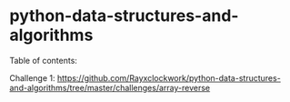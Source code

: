 # python-data-structures-and-algorithms

Table of contents:

Challenge 1: https://github.com/Rayxclockwork/python-data-structures-and-algorithms/tree/master/challenges/array-reverse
